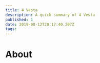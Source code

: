 ```yaml
---
title: 4 Vesta
description: A quick summary of 4 Vesta
published: 1
date: 2019-08-12T20:17:40.207Z
tags: 
---
```


# About